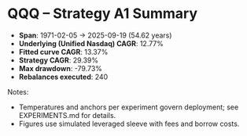 # QQQ – Strategy A1 Summary

- **Span**: 1971-02-05 → 2025-09-19 (54.62 years)
- **Underlying (Unified Nasdaq) CAGR**: 12.77%
- **Fitted curve CAGR**: 13.37%
- **Strategy CAGR**: 29.39%
- **Max drawdown**: -79.73%
- **Rebalances executed**: 240

Notes:

- Temperatures and anchors per experiment govern deployment; see EXPERIMENTS.md for details.
- Figures use simulated leveraged sleeve with fees and borrow costs.
